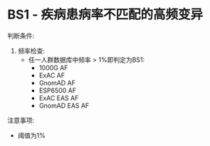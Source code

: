 # BS1 - 疾病患病率不匹配的高频变异

判断条件:
1. 频率检查:
   - 任一人群数据库中频率 > 1%即判定为BS1:
     - 1000G AF
     - ExAC AF
     - GnomAD AF
     - ESP6500 AF
     - ExAC EAS AF
     - GnomAD EAS AF

注意事项:
- 阈值为1% 